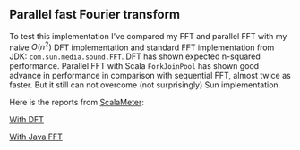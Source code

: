 ## Parallel fast Fourier transform

To test this implementation I've compared my FFT and parallel FFT with my naive $O(n^2)$ 
DFT implementation and standard FFT implementation from JDK: `com.sun.media.sound.FFT`. DFT has shown expected n-squared performance. Parallel FFT with Scala `ForkJoinPool` has shown 
good advance in performance in comparison with sequential FFT, almost twice as faster. But it still can not overcome (not surprisingly) Sun implementation.

Here is the reports from [ScalaMeter](http://scalameter.github.io):

[With DFT](http://htmlpreview.github.io/?https://github.com/tsdaemon/PaDa/blob/master/PaDa.Task6.FourierTransform/report/with_dft/index.html)

[With Java FFT](http://htmlpreview.github.io/?https://github.com/tsdaemon/PaDa/blob/master/PaDa.Task6.FourierTransform/report/with_sun/index.html)